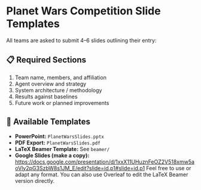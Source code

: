 # Planet Wars Competition Slide Templates

All teams are asked to submit 4–6 slides outlining their entry:

## 📋 Required Sections
1. Team name, members, and affiliation
2. Agent overview and strategy
3. System architecture / methodology
4. Results against baselines
5. Future work or planned improvements

## 🧩 Available Templates

- **PowerPoint:** `PlanetWarsSlides.pptx`
- **PDF Export:** `PlanetWarsSlides.pdf`
- **LaTeX Beamer Template:** See `beamer/`
- **Google Slides (make a copy):**
  https://docs.google.com/presentation/d/1xxX11UHuznFeOZ2V518xmw5aoVly2pG3SzbW8s1JM_E/edit?slide=id.p1#slide=id.p1
Feel free to use or adapt any format. You can also use Overleaf to edit the LaTeX Beamer version directly.
